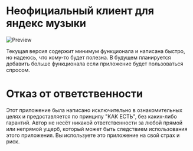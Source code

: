 # Неофициальный клиент для яндекс музыки

![Preview](./preview.png)

Текущая версия содержит минимум функционала и написана быстро, но надеюсь, что кому-то будет полезна. В будущем планируется добавить больше функционала если приложение будет пользоваться спросом.

# Отказ от ответственности

Этот приложение была написано исключительно в ознакомительных целях и предоставляется по принципу "КАК ЕСТЬ", без каких-либо гарантий. Автор не несёт никакой ответственности за любой прямой или непрямой ущерб, который может быть следствием использования этого приложения. Вы используете это приложение на свой страх и риск.
